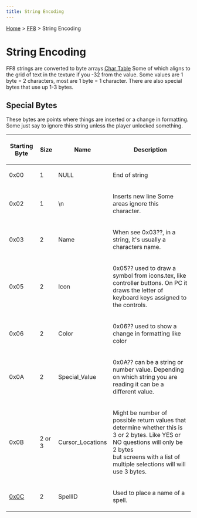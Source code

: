 ```yaml
---
title: String Encoding
---
```


[Home](Main%20Page.md) > [FF8](FF8.md) > String Encoding

# String Encoding

FF8 strings are converted to byte arrays.[Char Table][] Some of which
aligns to the grid of text in the texture if you -32 from the value.
Some values are 1 byte = 2 characters, most are 1 byte = 1 character.
There are also special bytes that use up 1-3 bytes.

## Special Bytes

These bytes are points where things are inserted or a change in
formatting. Some just say to ignore this string unless the player
unlocked something.

<table>
<thead>
<tr class="header">
<th><p>Starting Byte</p></th>
<th><p>Size</p></th>
<th><p>Name</p></th>
<th><p>Description</p></th>
</tr>
</thead>
<tbody>
<tr class="odd">
<td><p>0x00</p></td>
<td><p>1</p></td>
<td><p>NULL</p></td>
<td><p>End of string</p></td>
</tr>
<tr class="even">
<td><p>0x02</p></td>
<td><p>1</p></td>
<td><p>\n</p></td>
<td><p>Inserts new line Some areas ignore this character.</p></td>
</tr>
<tr class="odd">
<td><p>0x03</p></td>
<td><p>2</p></td>
<td><p>Name</p></td>
<td><p>When see 0x03??, in a string, it's usually a characters name.</p></td>
</tr>
<tr class="even">
<td><p>0x05</p></td>
<td><p>2</p></td>
<td><p>Icon</p></td>
<td><p>0x05?? used to draw a symbol from icons.tex, like controller buttons. On PC it draws the letter of keyboard keys assigned to the controls.</p></td>
</tr>
<tr class="odd">
<td><p>0x06</p></td>
<td><p>2</p></td>
<td><p>Color</p></td>
<td><p>0x06?? used to show a change in formatting like color</p></td>
</tr>
<tr class="even">
<td><p>0x0A</p></td>
<td><p>2</p></td>
<td><p>Special_Value</p></td>
<td><p>0x0A?? can be a string or number value. Depending on which string you are reading it can be a different value.</p></td>
</tr>
<tr class="odd">
<td><p>0x0B</p></td>
<td><p>2 or 3</p></td>
<td><p>Cursor_Locations</p></td>
<td><p>Might be number of possible return values that determine whether this is 3 or 2 bytes. Like YES or NO questions will only be 2 bytes<br />
but screens with a list of multiple selections will will use 3 bytes.</p></td>
</tr>
<tr class="even">
<td><p><a href="http://forums.qhimm.com/index.php?topic=17120.msg243579#msg243579">0x0C</a></p></td>
<td><p>2</p></td>
<td><p>SpellID</p></td>
<td><p>Used to place a name of a spell.</p></td>
</tr>
</tbody>
</table>

  [Char Table]: https://sourceforge.net/p/ifrit/code-0/HEAD/tree/trunk%20ifrit-code-0/Resources/textformat.ifr
